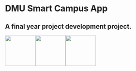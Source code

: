 # DMU Smart Campus App
## A final year project development project.

<img src="https://camo.githubusercontent.com/2c6fc335f991b6fc0d5342fc07f5472ec4707cf5/68747470733a2f2f692e696d6775722e636f6d2f414e764f6374672e706e67" width="100px"><img src="https://camo.githubusercontent.com/f6c2c39d1acf034547a438b8aef046ce7de7147c/68747470733a2f2f692e696d6775722e636f6d2f6573426c3044432e706e67" width="100px"><img src="https://camo.githubusercontent.com/3fa659471acab3f7c8258ce9dafe6be141824226/68747470733a2f2f692e696d6775722e636f6d2f373258523433392e706e67" width="100px">
